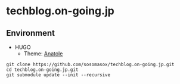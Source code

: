 # techblog.on-going.jp

## Environment
- HUGO
    - Theme: [Anatole](https://themes.gohugo.io/anatole/)

```
git clone https://github.com/sosomasox/techblog.on-going.jp.git
cd techblog.on-going.jp.git
git submodule update --init --recursive
```
